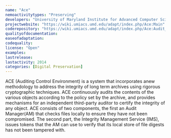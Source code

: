 ```yaml
---
name: "Ace"
nemoactivitytypes: "Preserving"
developers: "University of Maryland Institute for Advanced Computer Sciences"
projectwebsite: "https://wiki.umiacs.umd.edu/adapt/index.php/Ace:Main"
coderepository: "https://wiki.umiacs.umd.edu/adapt/index.php/Ace:Audit_Manager_Installation_Guide"
qualityofdocumentation: 
easeofadaptation: 
codequality: 
license: "Open"
examples: 
lastrelease: 
lastactivity: 2014
categories: [Digital Preservation]
---
```

ACE (Auditing Control Environment) is a system that incorporates anew methodology to address the integrity of long term archives using rigorous cryptographic techniques. ACE continuously audits the contents  of the various objects according to the policy set by the archive, and  provides mechanisms for an independent third-party auditor to certify the integrity of any object. ACE consists of two components, the first an Audit Manager(AM)  that checks files locally to ensure they have not been compromised. The  second part, the Integrity Management Service (IMS), issues tokens that  the AM can use to verify that its local store of file digests has not been tampered with.
